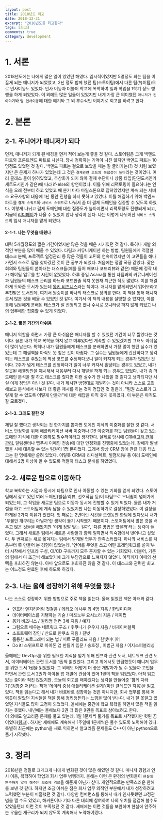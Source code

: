 ```yaml
---
layout: post
title: 2018년도 회고
date: 2018-12-31
excerpt: "2018년도를 회고한다"
tags: [회고]
comments: true
category: development
---
```


# 1. 서론

2018년도에는 나에게 많은 일이 있었던 해였다. 임시적이었지만 5명정도 되는 팀을 이끌게 되는 매니저가 되었었고,
2년 정도 함께 했던 팀(스토어팀)에서 다른 팀(뷰어팀)으로 인사이동도 있었다. 인사 이동과 더불어 학교에 복학하여
일과 학업을 1학기 정도 병행을 하게 되었었다.
이 외에도 많은 일들이 있었지만 내게 가장 큰 의미였던 `매니저가 된 이야기`와 `팀 인사이동`에 대한 얘기와 그 외 부수적인 이야기로 회고를 하려고 한다.

# 2. 본론

## 2-1. 주니어가 매니저가 되다

먼저, 매니저가 되게 된 배경을 먼저 적어 보는게 좋을 것 같다. 스토어팀은 크게 백엔드 파트와 프론트엔드 파트로 나뉜다.
당시 정확히는 기억이 나진 않지만 백엔드 파트는 10명정도 있었던 것 같다. 백엔드 파트는 겉으로 보았을 때는 잘 굴러가는(?) 것 처럼
보였지만 큰 문제가 하나가 있었는데 그 것은 `결제관련 코드의 복잡성이 높다`라는 것이었다.
여러 클래스 들이 얽혀있었고, 추상화가 되지 않아 결제 수단이나 상품 타입(단권도서인가 세트도서인가 같은)에 따라 if-else의 향연이었다.
이를 위해 리팩토링이 필요하다는 인식을 오래 전부터 하고 있었고 매 분기 마다 마일스톤으로 잡혀있었지만 계속 되는 서비스 요구사항의
대응에 1년 동안 진행을 하지 못하고 있었다. 이를 해결하기 위해 백엔드 파트를 `결제 스쿼드`와 `서비스 스쿼드`로 나눠서
좀 더 결제 도메인을 집중할 수 있도록 하였다. 이렇게 나뉘고 결제 도메인에 대한 집중도가 높아지면서 리팩토링도 진행되게 되고,
지금의 [리디페이](https://github.com/ridi?utf8=✓&q=pay)가 나올 수 있었지 않나 생각이 된다.
나는 이렇게 나뉘어진 `서비스 스쿼드`의 임시 매니저를 맡게 되었다.


#### 2-1-1. 나는 무엇을 배웠나

대략 5개월정도의 짧은 기간이었지만 많은 것을 배운 시기였던 것 같다. 특히나 개발 외적인 부분을 많이 배울 수 있었다.
타팀과 커뮤니케이션 하는 방법, 팀원들에게 적절한 태스크 분배, 프로젝트 일정관리 등 많은 것들이 고민의 연속이었지만
이 고민들을 해나가면서 스스로 답을 찾아갔던 것이 큰 공부가 되었다.
처음에는 정말 폭풍 같았다. 잦은 회의와 팀원들이 쏟아내는 태스크들(예를 들어 배포나 코드리뷰와 같은) 때문에 정작 내가 해야될 업무를 할 시간이 없었었다.
하루 종일 Asana를 통한 타팀과의 커뮤니케이션과 팀원들의 태스크 관리를 하느라 코드한줄 적지 못한채 퇴근한 적도 많았다.
이를 해결하게 도와준 도서가 있는데 [몽키 비즈니스](http://www.kyobobook.co.kr/product/detailViewKor.laf?ejkGb=KOR&mallGb=KOR&barcode=9788989797036&orderClick=LAG&Kc=)라는 책이다.
매니저를 맡게되면서 읽어보라고 추천받은 도서인데, 여기서 원숭이를 하나의 태스크로 정의를 한다. 이 책을 통해 매니저로서 많은 것을 배울 수 있었던 것 같다.
여기서 이 책의 내용을 설명할 순 없지만, 이를 통해 팀원에게 분배된 태스크가 잘 진행되고 있나 수시로 모니터링 하지 않게 되었고 나의 업무에만 집중할 수 있게 되었다.

#### 2-1-2. 짧은 기간의 아쉬움

매니저 역할을 하면서 가장 큰 아쉬움은 매니저를 할 수 있었던 기간이 너무 짧았다는 것이다. 물론 내가 학교 복학을 하지 않고 미루었다면 계속할 수 있었겠지만 그래도 아쉬움이 많이 남는다.
특히나 내가 팀원들에게 태스크를 분배하면서 가장 많이 했던 실수가 있었는데 그 해결책을 아직도 못 찾은 것이 아쉽다. 그 실수는 팀원들에게 간단하다고 생각되는 태스크를 주었는데
막상 코드를 수정하다보니 일이 커지게 되는 경우가 많았던 것이다. 2주가 넘게 태스크를 진행하다가 일이 너무 커져서 홀딩되는 경우도 있었고, 내가 잘못된 해결방안을 제시해서 처음부터 다시 개발을 하게 되는 경우도 있었다.
내가 좀 더 도메인 분석을 잘 하고 태스크를 줬다면 이런 실수가 안 나왔을 것 같다고 생각되지만 사실 이게 정답은 아닌 것 같다.
내가 제시한 방향대로 개발하는 것이 아니라 스스로 고민해보고 분석해서 나보다 더 좋은 제시를 하는 것이 정답인 것 같은데, "팀원 스스로가 그렇게 할 수 있도록 어떻게 만들까"에 대한 해답을 아직 찾지 못하였다. 이 부분은 아직도 잘 모르겠다.

#### 2-1-3. 그래도 잘한 것

제일 잘 했다고 생각되는 것 한가지를 뽑자면 도메인 지식의 이중화를 잘한 것 같다. 서비스 안정화를 위해 애플리케이션 서버 이중화나 DB 이중화를 하듯 팀원들이 갖고 있는 도메인 지식에 대한 이중화도 필수적이라고 생각한다.
실제로 당시에 CRM([고객 관계 관리](https://ko.wikipedia.org/wiki/%EA%B3%A0%EA%B0%9D_%EA%B4%80%EA%B3%84_%EA%B4%80%EB%A6%AC), 알림센터나 앱푸시 이메인 전송)에 대한 안정화를 진행중에 있었는데,
장애가 발생했을 시에 대응할 수 있는 팀원이 1명 뿐이었다. 그래서 항상 CRM 장애 관련 대응 태스크는 한 명에게만 쏠려 있었다. 이렇듯 CRM과 리디셀렉트, 별점/리뷰 등 여러 도메인에 대해서 2명 이상이 알 수 있도록 적절히 태스크 분배를 하였었다.

## 2-2. 새로운 팀으로 이동하다

학교 복학하는 시점과 동시에 타팀으로 인사 이동할 수 있는 기회를 얻게 되었다. 스토어팀에서 갖고 있던 여러 도메인(별점/리뷰, 선호작품 등)이 타팀으로 오너쉽이 넘어가게 되었는데, 그 작업을 새로운 팀으로 이동과 동시에 진행할 수 있게 되었다.
물론 내가 거절을 하고 스토어팀에 계속 남을 수 있었지만 나는 이동하기로 결정하였었다. 이 결정을 하게된 2가지 이유가 있었다. 첫 째로는 2년이란 시간을 오랫동안 한팀에 있다보니 내가 '우물안 개구리는 아닐까'란 생각이 들기 시작했기 때문이다.
스토어팀에서 많은 것을 배우고 많은 것들을 해봤지만 '이게 정말 맞는 걸까', '다른 방법은 없을까'라는 생각이 들었다. 그래서 새로운 팀에서 새로운 사람들과 함께 일하면서 익숙함에서 벗어나고 싶었다. 두 번째로는 새로 옮겨지는 팀에서 맡게될 업무가
만족스러웠다. 하나의 서비스를 처음부터 쭉 만들어 본 경험이 없었는데, '언어를 무엇을 쓰고 어떤 프레임워크를 쓸지'부터 시작해서 인프라 구성, CI/CD 구축까지 모두 혼자할 수 있는 기회였다. 더불어, 기존의 팀에서 다 조금씩 해보았기에 크게 부담감으로
느껴지지 않았다. 아직까지 이때의 선택을 후회하진 않는다. 아마 앞으로도 후회하진 않을 것 같다. 이 태스크와 관련한 회고는 어느정도 완료된 후에 하도록 하겠다.

## 2-3. 나는 올해 성장하기 위해 무엇을 했나

나는 스스로 성장하기 위한 방법으로 주로 책을 읽는다. 올해 읽었던 책은 아래와 같다.
- 인프라 엔지리어링 첫걸음 / 데라오 에사쿠 외 4명 지음 / 한빛미디어
- 데이터베이스를 지탱하는 기술 / 마쯔노부 요시노리 지음 / 제이펍
- 몽키 비즈니스 / 윌리엄 언컨 3세 지음 / 예지
- 그림으로 배우는 네트워크 구조 / 후쿠나가 유우지 지음 / 비제이퍼블릭 
- 소프트웨어 장인 / 산드로 만쿠소 지음 / 길벗
- 훌륭한 프로그래머 되는 법 / 피트 구들리프 지음 / 한빛미디어
- Do it! 스위프트로 아이폰 앱 만들기 입문 / 송호정 , 이범근 지음 / 이지스퍼블리싱 

올해에는 DevOps를 위한 필요한 지식을 얻기 위해 인프라 관련 도서, 네트워크 관련 도서, 데이터베이스 관련 도서를 1권씩 읽었었다. 그리고 위에서도 언급했듯이 매니저 업무를 위한 도서 1권을 읽었었다.
그 외에도 어떻게 더 좋은 개발자가 될 수 있을까 고민을 하면서 관련 도서 2권과 아이폰 앱 개발에 관심이 있어 1권의 책을 읽었었다.
아직 읽고 있는 중이라 적진 않았지만, 오늘의 회고를 해야겠다는 생각을 만들어준 '함께 자라기'(김창준 저)라는 책과 '데이터 중심 애플리케이션 설게'(마틴 클레프만 지음)을 읽고 있다.
책을 읽는다고 해서 내가 바로바로 성장하는 것은 아니지만, 회사 업무를 통해 어렴풋이 알았던 지식들을 책을 통해 정리정돈되는 느낌을 많이 받는다. 내가 잘 못알고 있었던 지식들도 많이 교정이 되었었다.
올해에는 중간에 학교 복학을 하면서 많은 책을 읽지는 못했다. 내년에는 올해보다 2권 더 많은 9권을 목표로 삼아보려고 한다. <br/>
이 외에도 알고리즘 문제를 풀고 있는데, 1일 1문제씩 풀기를 목표로 시작했지만 헛된 꿈이었다([링크](https://github.com/ryanpark91/algorithm/tree/master/LeetCode#leetcode)).
하지만 새해에도 계속해서 1주일에 1문제씩은 풀수 있도록 노력해야 겠다.
특별히 최근에는 python을 새로 익히면서 알고리즘 문제들도 C++이 아닌 python으로 풀기 시작했다.

# 3. 정리

2018년은 정말로 크게크게 나에게 변화된 것이 많은 해였던 것 같다. 매니저 경험과 인사 이동, 복학하여 학업과 회사 업무 병행까지. 올해는 이런 큰 환경의 변화들이 `현실에 안주하지 않게 해주는 보조제 역할`을 해준게 아닌가 싶다.
개인적으로는 만족스러운 한해를 보낸 것 같다. 하지만 조금 아쉬운 점은 회사 업무 외적인 부분에서 내가 성장하려고 노력했던 부분이 미흡했던 것 같다. 다양한 컨퍼런스를 통해서 내가 인지못했던 고정관념을 깰 수도 있었고,
해커톤이나 기타 다른 대회에 참여하여 나의 위치를 점검해 볼수도 있었을텐데 이런 것이 부족했던 것 같다. 새해에는 이런 것들을 보완하며 현실에 안주하는 우물한 개구리가 되지 않도록 계속해서 노력해야겠다.